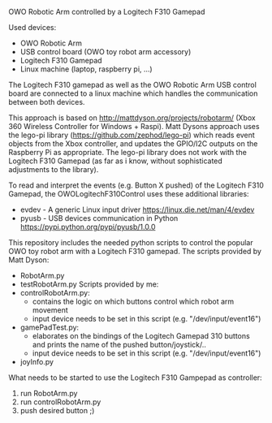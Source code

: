 OWO Robotic Arm controlled by a Logitech F310 Gamepad

Used devices:
 - OWO Robotic Arm
 - USB control board (OWO toy robot arm accessory)
 - Logitech F310 Gamepad
 - Linux machine (laptop, raspberry pi, ...)

The Logitech F310 gamepad as well as the OWO Robotic Arm USB control board are connected to a linux machine which handles the communication between both devices.

This approach is based on http://mattdyson.org/projects/robotarm/ (Xbox 360 Wireless Controller for Windows + Raspi).
Matt Dysons approach uses the lego-pi library (https://github.com/zephod/lego-pi) which reads event objects from the Xbox controller, and updates the GPIO/I2C outputs on the Raspberry Pi as appropriate. 
The lego-pi library does not work with the Logitech F310 Gamepad (as far as i know, without sophisticated adjustments to the library).

To read and interpret the events (e.g. Button X pushed) of the Logitech F310 Gamepad, the OWOLogitechF310Control uses these additional libraries:
- evdev - A generic Linux input driver https://linux.die.net/man/4/evdev
- pyusb - USB devices communication in Python https://pypi.python.org/pypi/pyusb/1.0.0

This repository includes the needed python scripts to control the popular OWO toy robot arm with a Logitech F310 gamepad.
The scripts provided by Matt Dyson:
  - RobotArm.py
  - testRobotArm.py
Scripts provided by me:
  - controlRobotArm.py:
    - contains the logic on which buttons control which robot arm movement
    - input device needs to be set in this script (e.g. "/dev/input/event16")
  - gamePadTest.py:
    - elaborates on the bindings of the Logitech Gamepad 310 buttons and prints the name of the pushed button/joystick/..
    - input device needs to be set in this script (e.g. "/dev/input/event16")
  - joyInfo.py
  
 What needs to be started to use the Logitech F310 Gampepad as controller:
  1. run RobotArm.py
  2. run controlRobotArm.py
  3. push desired button ;)
  
  
  

